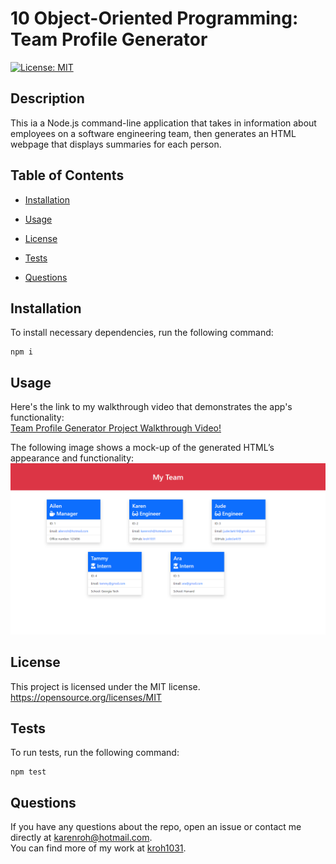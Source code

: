 # 10 Object-Oriented Programming: Team Profile Generator

[![License: MIT](https://img.shields.io/badge/License-MIT-yellow.svg)](https://opensource.org/licenses/MIT)

## Description

This ia a Node.js command-line application that takes in information about employees on a software engineering team, then generates an HTML webpage that displays summaries for each person.

## Table of Contents

- [Installation](#installation)

- [Usage](#usage)

- [License](#license)

- [Tests](#tests)

- [Questions](#questions)

## Installation

To install necessary dependencies, run the following command:

```
npm i
```

## Usage

Here's the link to my walkthrough video that demonstrates the app's functionality:  
[Team Profile Generator Project Walkthrough Video!](https://drive.google.com/file/d/1w3OO07lFXxPuEI1wt_p6OvvZq7ERBkeO/view)

The following image shows a mock-up of the generated HTML’s appearance and functionality:
![HTML webpage titled "My Team" features five boxes listing employee names, titles, and other key info.](./images/my-team-html.png)

## License

This project is licensed under the MIT license.  
https://opensource.org/licenses/MIT

## Tests

To run tests, run the following command:

```
npm test
```

## Questions

If you have any questions about the repo, open an issue or contact me directly at karenroh@hotmail.com.  
 You can find more of my work at [kroh1031](https://github.com/kroh1031).
